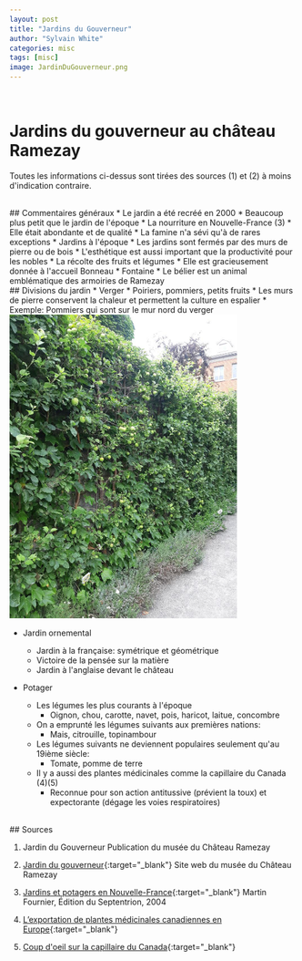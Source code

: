 ```yaml
---
layout: post
title: "Jardins du Gouverneur"
author: "Sylvain White"
categories: misc
tags: [misc]
image: JardinDuGouverneur.png
---
```

<br/>

# Jardins du gouverneur au château Ramezay

Toutes les informations ci-dessus sont tirées des sources (1) et (2) à moins d'indication contraire.

<br/>
## Commentaires généraux
* Le jardin a été recréé en 2000
  * Beaucoup plus petit que le jardin de l'époque
* La nourriture en Nouvelle-France (3)
  * Elle était abondante et de qualité
  * La famine n'a sévi qu'à de rares exceptions
* Jardins à l'époque
  * Les jardins sont fermés par des murs de pierre ou de bois
  * L'esthétique est aussi important que la productivité pour les nobles
* La récolte des fruits et légumes 
  * Elle est gracieusement donnée à l'accueil Bonneau
* Fontaine
  * Le bélier est un animal emblématique des armoiries de Ramezay

<br/>
## Divisions du jardin
* Verger
  * Poiriers, pommiers, petits fruits
  * Les murs de pierre conservent la chaleur et permettent la culture en espalier
  * Exemple: Pommiers qui sont sur le mur nord du verger

<img src="/resources/jardinDuGouverneurPommiers.jpeg" width="400"/>

* Jardin ornemental
  * Jardin à la française: symétrique et géométrique
  * Victoire de la pensée sur la matière
  * Jardin à l'anglaise devant le château

* Potager
  * Les légumes les plus courants à l'époque
    * Oignon, chou, carotte, navet, pois, haricot, laitue, concombre
  * On a emprunté les légumes suivants aux premières nations:
    * Mais, citrouille, topinambour
  * Les légumes suivants ne deviennent populaires seulement qu'au 19ième siècle:
    * Tomate, pomme de terre
  * Il y a aussi des plantes médicinales comme la capillaire du Canada (4)(5)
    * Reconnue pour son action antitussive (prévient la toux) et expectorante (dégage les voies respiratoires)

<br/>
## Sources

1. Jardin du Gouverneur
Publication du musée du Château Ramezay

2. [Jardin du gouverneur](https://www.chateauramezay.qc.ca/fr/expositions/jardin/){:target="_blank"}
Site web du musée du Château Ramezay

3. [Jardins et potagers en Nouvelle-France](https://www.septentrion.qc.ca/catalogue/jardins-et-potagers-en-nouvelle-france){:target="_blank"}
Martin Fournier, Édition du Septentrion, 2004

4. [L’exportation de plantes médicinales canadiennes en Europe](https://www.erudit.org/en/journals/cd/1900-v1-n1-cd1041796/8283ac.pdf){:target="_blank"}

5. [Coup d'oeil sur la capillaire du Canada](https://www.aiglonindigo.com/blogue-detail/coup-d-oeil-sur-la-capillaire-du-canada){:target="_blank"}